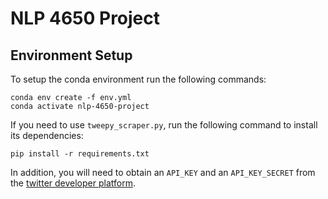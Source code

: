 # NLP 4650 Project

## Environment Setup

To setup the conda environment run the following commands:

```
conda env create -f env.yml
conda activate nlp-4650-project
```

If you need to use `tweepy_scraper.py`, run the following command to install its dependencies:

```
pip install -r requirements.txt
```

In addition, you will need to obtain an `API_KEY` and an `API_KEY_SECRET` from the [twitter developer platform](https://developer.twitter.com/en).
